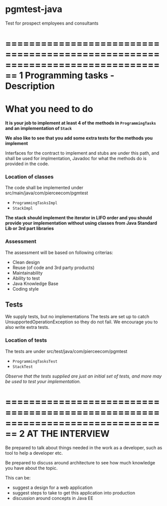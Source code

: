 # pgmtest-java
Test for prospect employees and consultants

================================================================================
1 Programming tasks - Description
================================================================================

# What you need to do
**It is your job to implement at least 4 of the methods in ```ProgrammingTasks``` and an implementation of ```Stack```**

**We also like to see that you add some extra tests for the methods you implement**

Interfaces for the contract to implement and stubs are under this path, and shall be used for implmentation, 
Javadoc for what the methods do is provided in the code.

### Location of classes
The code shall be implemented under 
src/main/java/com/pierceecom/pgmtest
- ```ProgrammingTasksImpl```
- ```StackImpl```

**The stack should implement the iterator in LIFO order and you should provide your implementation without using classes from Java Standard Lib or 3rd part libraries**

### Assessment
The assessment will be based on following criterias:
- Clean design
- Reuse (of code and 3rd party products)
- Maintainability
- Ability to test
- Java Knowledge Base
- Coding style

## Tests
We supply tests, but no implementations The tests are set up to catch UnsupportedOperationException so they do not fail.
We encourage you to also write extra tests.


### Location of tests
The tests are under
src/test/java/com/pierceecom/pgmtest
- ```ProgrammingTasksTest```
- ```StackTest```


*Observe that the tests supplied are just an initial set of tests, and more may be used to test your implementation.*

================================================================================
2 AT THE INTERVIEW
================================================================================
Be prepared to talk about things needed in the work as a developer, such as tool to help a developer etc.

Be prepared to discuss around architecture to see how much knowledge you have about the topic. 

This can be:
- suggest a design for a web application
- suggest steps to take to get this application into production
- discussion around concepts in Java EE

